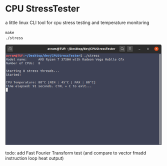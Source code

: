 # CPU StressTester
a little linux CLI tool for cpu stress testing and temperature monitoring

`make`  
`./stress`

<img src="img/ss.png" width="500px">

todo:
add Fast Fourier Transform test (and compare to vector fmadd instruction loop heat output)
